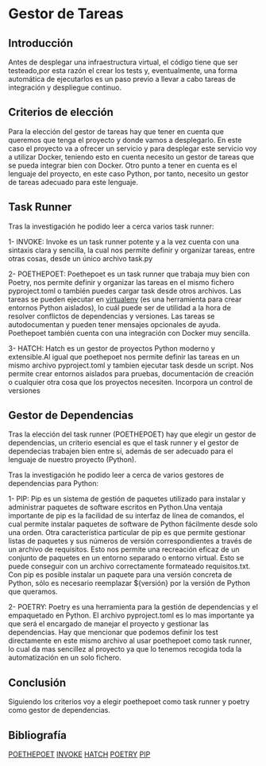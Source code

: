 # Gestor de Tareas

## Introducción
Antes de desplegar una infraestructura virtual, el código tiene que ser testeado,por esta razón el crear los tests y, eventualmente, una forma automática de ejecutarlos 
es un paso previo a llevar a cabo tareas de integración y despliegue continuo.

## Criterios de elección

Para la elección del gestor de tareas hay que tener en cuenta que queremos que tenga el proyecto y donde vamos a desplegarlo. En este caso el proyecto va a ofrecer 
un servicio y para desplegar este servicio voy a utilizar Docker, teniendo esto en cuenta necesito un gestor de tareas que se pueda integrar bien con Docker.
Otro punto a tener en cuenta es el lenguaje del proyecto, en este caso Python, por tanto, necesito un gestor de tareas adecuado para este lenguaje.


## Task Runner

Tras la investigación he podido leer a cerca varios task runner:

1- INVOKE: Invoke es un task runner potente y a la vez cuenta con una sintaxis clara y sencilla, la cual nos permite definir y organizar tareas, entre otras cosas,
desde un único archivo task.py

2- POETHEPOET: Poethepoet es un task runner que trabaja muy bien con Poetry, nos permite definir y organizar las tareas en el mismo fichero pyproject.toml o también
puedes cargar task desde otros archivos. Las tareas se pueden ejecutar en [virtualenv](https://virtualenv.pypa.io/en/latest/)
(es una herramienta para crear entornos Python aislados), lo cuál puede ser de  utilidad a la hora de resolver conflictos de dependencias y versiones.
Las tareas se autodocumentan y pueden tener mensajes opcionales de ayuda. Poethepoet también cuenta con una integración con Docker muy sencilla.

3- HATCH: Hatch es un gestor de proyectos Python moderno y extensible.Al igual que poethepoet nos permite definir las tareas en un mismo archivo pyproject.toml y tambien ejecutar task desde un script. Nos permite crear entornos aislados para pruebas, documentación de creación o cualquier otra cosa que los proyectos necesiten. Incorpora un control de versiones

## Gestor de Dependencias

Tras la elección del task runner (POETHEPOET) hay que elegir un gestor de dependencias, un criterio esencial es que el task runner y el gestor de dependecias trabajen 
bien entre sí, además de ser adecuado para el lenguaje de nuestro proyecto (Python).

Tras la investigación he podido leer a cerca de varios gestores de dependencias para Python:

1- PIP: Pip es un sistema de gestión de paquetes utilizado para instalar y administrar paquetes de software escritos en Python.Una ventaja importante de pip es la facilidad de su interfaz de línea de comandos, el cual permite instalar paquetes de software de Python fácilmente desde solo una orden. Otra característica particular de pip es que permite gestionar listas de paquetes y sus números de versión correspondientes a través de un archivo de requisitos. Esto nos permite una recreación eficaz de un conjunto de paquetes en un entorno separado o entorno virtual. Esto se puede conseguir con un archivo correctamente formateado requisitos.txt. Con pip es posible instalar un paquete para una versión concreta de Python, sólo es necesario reemplazar ${versión} por la versión de Python que queramos.

2- POETRY: Poetry es una herramienta para la gestión de dependencias y el empaquetado en Python. El archivo pyproject.toml es lo mas importante ya que será el encargado de manejar el proyecto y gestionar las dependencias. Hay que mencionar que podemos definir los test directamente en este mismo archivo al usar poethepoet como task runner, lo cual da mas sencillez al proyecto ya que lo tenemos recogida toda la automatización en un solo fichero.

## Conclusión

Siguiendo los criterios voy a elegir poethepoet como task runner y poetry como gestor de dependencias.

## Bibliografía

[POETHEPOET](https://github.com/nat-n/poethepoet)
[INVOKE](https://www.pyinvoke.org/)
[HATCH](https://github.com/pypa/hatch)
[POETRY](https://python-poetry.org/docs/)
[PIP](https://pypi.org/project/pip/)

